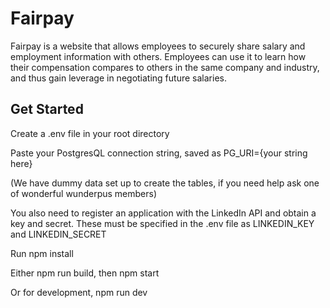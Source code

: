 # Fairpay
Fairpay is a website that allows employees to securely share salary and 
employment information with others. Employees can use it to
 learn how their compensation compares to others in the same company and industry,
 and thus gain leverage in negotiating future salaries.

## Get Started

<p>Create a .env file in your root directory</p>

<p>Paste your PostgresQL connection string, saved as PG_URI={your string here}</p>
<p>(We have dummy data set up to create the tables, if you need help ask one of wonderful wunderpus members)</p>

<p>You also need to register an application with the 
LinkedIn API and obtain a key and secret. These must be specified
in the .env file as LINKEDIN_KEY and LINKEDIN_SECRET </p>

<p>Run npm install</p>
<p>Either npm run build, then npm start</p>
<p>Or for development, npm run dev</p>
